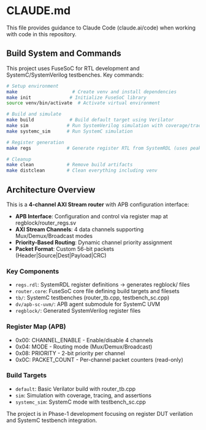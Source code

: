# CLAUDE.md

This file provides guidance to Claude Code (claude.ai/code) when working with code in this repository.

## Build System and Commands

This project uses FuseSoC for RTL development and SystemC/SystemVerilog testbenches. Key commands:

```bash
# Setup environment
make                    # Create venv and install dependencies
make init              # Initialize FuseSoC library
source venv/bin/activate  # Activate virtual environment

# Build and simulate
make build             # Build default target using Verilator
make sim              # Run SystemVerilog simulation with coverage/tracing
make systemc_sim      # Run SystemC simulation

# Register generation
make regs             # Generate register RTL from SystemRDL (uses peakrdl)

# Cleanup
make clean            # Remove build artifacts
make distclean        # Clean everything including venv
```

## Architecture Overview

This is a **4-channel AXI Stream router** with APB configuration interface:

- **APB Interface**: Configuration and control via register map at regblock/router_regs.sv
- **AXI Stream Channels**: 4 data channels supporting Mux/Demux/Broadcast modes
- **Priority-Based Routing**: Dynamic channel priority assignment
- **Packet Format**: Custom 56-bit packets (Header|Source|Dest|Payload|CRC)

### Key Components

- `regs.rdl`: SystemRDL register definitions → generates regblock/ files
- `router.core`: FuseSoC core file defining build targets and filesets
- `tb/`: SystemC testbenches (router_tb.cpp, testbench_sc.cpp)
- `dv/apb-sc-uvm/`: APB agent submodule for SystemC UVM
- `regblock/`: Generated SystemVerilog register files

### Register Map (APB)

- 0x00: CHANNEL_ENABLE - Enable/disable 4 channels
- 0x04: MODE - Routing mode (Mux/Demux/Broadcast)  
- 0x08: PRIORITY - 2-bit priority per channel
- 0x0C: PACKET_COUNT - Per-channel packet counters (read-only)

### Build Targets

- `default`: Basic Verilator build with router_tb.cpp
- `sim`: Simulation with coverage, tracing, and assertions
- `systemc_sim`: SystemC mode with testbench_sc.cpp

The project is in Phase-1 development focusing on register DUT verilation and SystemC testbench integration.